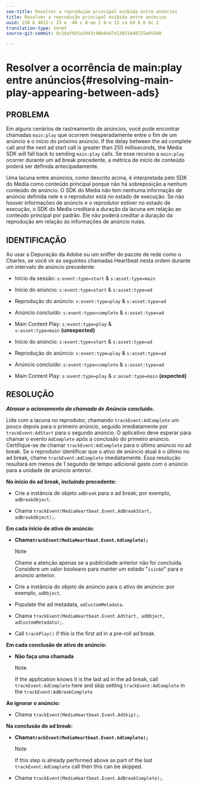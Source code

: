 ```yaml
---
seo-title: Resolver a reprodução principal exibida entre anúncios
title: Resolver a reprodução principal exibida entre anúncios
uuid: 228 b 4812-c 23 e -40 c 8-ae 2 b-e 15 ca 69 b 0 bc 2
translation-type: tm+mt
source-git-commit: 8c20af925a1043c90b84d7d13021848725e05500

---
```



# Resolver a ocorrência de main:play entre anúncios{#resolving-main-play-appearing-between-ads}

## PROBLEMA

Em alguns cenários de rastreamento de anúncios, você pode encontrar chamadas `main:play` que ocorrem inesperadamente entre o fim de um anúncio e o início do próximo anúncio. If the delay between the ad complete call and the next ad start call is greater than 250 milliseconds, the Media SDK will fall back to sending `main:play` calls. Se esse recurso a `main:play` ocorrer durante um ad break precedente, a métrica de início de conteúdo poderá ser definida antecipadamente.

Uma lacuna entre anúncios, como descrito acima, é interpretada pelo SDK do Media como conteúdo principal porque não há sobreposição a nenhum conteúdo de anúncio. O SDK do Media não tem nenhuma informação de anúncio definida nele e o reprodutor está no estado de execução. Se não houver informações de anúncio e o reprodutor estiver no estado de execução, o SDK do Media creditará a duração da lacuna em relação ao conteúdo principal por padrão. Ele não poderá creditar a duração da reprodução em relação às informações de anúncio nulas.

## IDENTIFICAÇÃO

Ao usar a Depuração da Adobe ou um sniffer de pacote de rede como o Charles, se você vir as seguintes chamadas Heartbeat nesta ordem durante um intervalo de anúncio precedente:

* Início da sessão: `s:event:type=start` &amp; `s:asset:type=main`
* Início do anúncio: `s:event:type=start` &amp; `s:asset:type=ad`
* Reprodução do anúncio: `s:event:type=play` &amp; `s:asset:type=ad`
* Anúncio concluído: `s:event:type=complete` &amp; `s:asset:type=ad`
* Main Content Play: `s:event:type=play` &amp; `s:asset:type=main` **(unexpected)**

* Início do anúncio: `s:event:type=start` &amp; `s:asset:type=ad`
* Reprodução do anúncio: `s:event:type=play` &amp; `s:asset:type=ad`
* Anúncio concluído: `s:event:type=complete` &amp; `s:asset:type=ad`
* Main Content Play: `s:event:type=play` &amp; `s:asset:type=main` **(expected)**

## RESOLUÇÃO

***Atrasar o acionamento da chamada de Anúncio concluído.***

Lide com a lacuna no reprodutor, chamando `trackEvent:AdComplete` um pouco depois para o primeiro anúncio, seguido imediatamente por `trackEvent:AdStart` para o segundo anúncio. O aplicativo deve esperar para chamar o evento `AdComplete` após a conclusão do primeiro anúncio. Certifique-se de chamar `trackEvent:AdComplete` para o último anúncio no ad break. Se o reprodutor identificar que o ativo de anúncio atual é o último no ad break, chame `trackEvent:AdComplete` imediatamente. Essa resolução resultará em menos de 1 segundo de tempo adicional gasto com o anúncio para a unidade de anúncio anterior.

**No início do ad break, incluindo precedente:**

* Crie a instância de objeto `adBreak` para o ad break; por exemplo, `adBreakObject`.

* Chama `trackEvent(MediaHeartbeat.Event.AdBreakStart, adBreakObject);`.

**Em cada início de ativo de anúncio:**

* **Chama`trackEvent(MediaHeartbeat.Event.AdComplete);`**

   >[!NOTE]
   >
   >Chame a atenção apenas se a publicidade anterior não foi concluída. Considere um valor booleano para manter um estado "`isinAd`" para o anúncio anterior.

* Crie a instância do objeto de anúncio para o ativo de anúncio: por exemplo, `adObject`.
* Populate the ad metadata, `adCustomMetadata`.
* Chama `trackEvent(MediaHeartbeat.Event.AdStart, adObject, adCustomMetadata);`.
* Call `trackPlay()` if this is the first ad in a pre-roll ad break.

**Em cada conclusão de ativo de anúncio:**

* **Não faça uma chamada**

   >[!NOTE]
   >
   >If the application knows it is the last ad in the ad break, call `trackEvent:AdComplete` here and skip setting `trackEvent:AdComplete` in the `trackEvent:AdBreakComplete`

**Ao ignorar o anúncio:**

* Chama `trackEvent(MediaHeartbeat.Event.AdSkip);`.

**Na conclusão do ad break:**

* **Chama`trackEvent(MediaHeartbeat.Event.AdComplete);`**

   >[!NOTE]
   >
   >If this step is already performed above as part of the last `trackEvent:AdComplete` call then this can be skipped.

* Chama `trackEvent(MediaHeartbeat.Event.AdBreakComplete);`.

